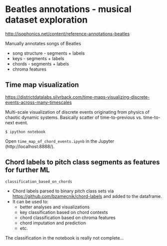 # Beatles annotations - musical dataset exploration

http://isophonics.net/content/reference-annotations-beatles

Manually annotates songs of Beatles
- song structure - segments + labels
- keys - segments + labels
- chords - segments + labels
- chroma features

## Time map visualization

https://districtdatalabs.silvrback.com/time-maps-visualizing-discrete-events-across-many-timescales

Multi-scale visualization of discrete events originating from physics of chaotic dynamic systems.
Basically scatter of time-to-previous vs. time-to-next event.

```
$ ipython notebook
```

Open `time_map_of_chord_events.ipynb` in the Jupyter (http://localhost:8888/).

## Chord labels to pitch class segments as features for further ML

`classification_based_on_chords`

- Chord labels parsed to binary pitch class sets via https://github.com/bzamecnik/chord-labels and added to the dataframe.
- It can be used to:
  - better analyses and visualizations
  - key classification based on chord contexts
  - chord classification based on chroma features
  - chord imputation and prediction
  - etc.

The classification in the notebook is really not complete...
